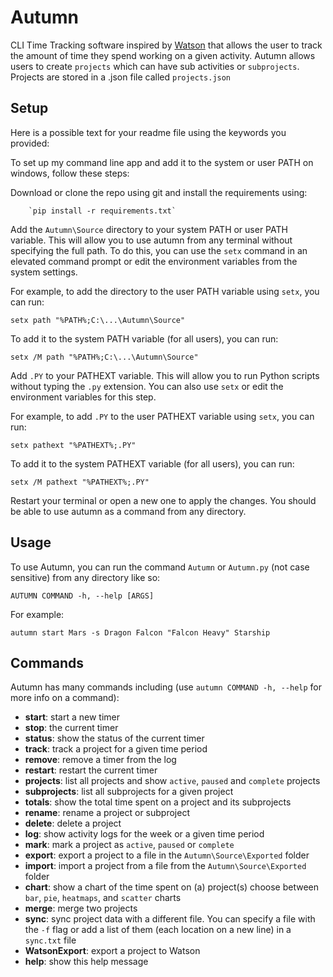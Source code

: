 # Autumn
CLI Time Tracking software inspired by [Watson](https://github.com/TailorDev/Watson) that allows the user to track the amount of time they spend working on a given activity. 
Autumn allows users to create `projects` which can have sub activities or `subprojects`.
Projects are stored in a .json file called `projects.json`

## Setup
Here is a possible text for your readme file using the keywords you provided:

To set up my command line app and add it to the system or user PATH on windows, follow these steps:

Download or clone the repo using git and install the requirements using:

        `pip install -r requirements.txt`

Add the `Autumn\Source` directory to your system PATH or user PATH variable. This will allow you to use autumn from any terminal without specifying the full path. 
To do this, you can use the `setx` command in an elevated command prompt or edit the environment variables from the system settings.

For example, to add the directory to the user PATH variable using `setx`, you can run:

`setx path "%PATH%;C:\...\Autumn\Source"`

To add it to the system PATH variable (for all users), you can run:

`setx /M path "%PATH%;C:\...\Autumn\Source"`

Add `.PY` to your PATHEXT variable. This will allow you to run Python scripts without typing the `.py` extension. You can also use `setx` or edit the environment variables for this step.

For example, to add `.PY` to the user PATHEXT variable using `setx`, you can run:

`setx pathext "%PATHEXT%;.PY"`

To add it to the system PATHEXT variable (for all users), you can run:

`setx /M pathext "%PATHEXT%;.PY"`

Restart your terminal or open a new one to apply the changes. You should be able to use autumn as a command from any directory.

## Usage

To use Autumn, you can run the command `Autumn` or `Autumn.py` (not case sensitive) from any directory like so:


`AUTUMN COMMAND -h, --help [ARGS]`

For example:

`autumn start Mars -s Dragon Falcon "Falcon Heavy" Starship`

## Commands
Autumn has many commands including (use `autumn COMMAND -h, --help` for more info on a command):
- **start**: start a new timer
- **stop**: the current timer
- **status**: show the status of the current timer
- **track**: track a project for a given time period
- **remove**: remove a timer from the log
- **restart**: restart the current timer
- **projects**: list all projects and show `active`, `paused` and `complete` projects
- **subprojects**: list all subprojects for a given project
- **totals**: show the total time spent on a project and its subprojects
- **rename**: rename a project or subproject
- **delete**: delete a project
- **log**: show activity logs for the week or a given time period
- **mark**: mark a project as `active`, `paused` or `complete`
- **export**: export a project to a file in the `Autumn\Source\Exported` folder
- **import**: import a project from a file from the `Autumn\Source\Exported` folder
- **chart**: show a chart of the time spent on (a) project(s) choose between `bar`, `pie`, `heatmaps`, and `scatter` charts
- **merge**: merge two projects
- **sync**: sync project data with a different file. You can specify a file with the `-f` flag or add a list of them (each location on a new line) in a `sync.txt` file
- **WatsonExport**: export a project to Watson
- **help**: show this help message


[//]: # (## Usage Examples)

[//]: # ()
[//]: # (### Windows Powershell &#40;renamed `args.py` to `Autumn.py`&#41;)

[//]: # ()
[//]: # (![Autumn2]&#40;https://user-images.githubusercontent.com/63872314/172476433-4be3a8d3-c3ef-4a17-b490-2cc1e1a56abb.gif&#41;)

